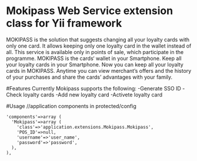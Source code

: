 # Mokipass Web Service extension class for Yii framework
MOKIPASS is the solution that suggests changing all your loyalty cards with only one card. It allows keeping only one loyalty card in the wallet instead of all. This service is available only in points of sale, which participate in the programme. 
MOKIPASS  is the cards‘ wallet in your Smartphone. Keep all your loyalty cards in your Smartphone. Now you can keep all your loyalty cards in MOKIPASS. Anytime you can view merchant’s offers and the history of your purchases and share the cards’ advantages with your family.


#Features
Currently Mokipass supports the following:
  -Generate SSO ID
  -Check loyalty cards
  -Add new loyalty card
  -Activete loyalty card


#Usage
//application components in protected/config
  

    'components'=>array (
      'Mokipass'=>array (
        'class'=>'application.extensions.Mokipass.Mokipass',
        'POS_ID'=>null,
        'username'=>'user_name',
        'password'=>'password',
      ), 
    ), 


